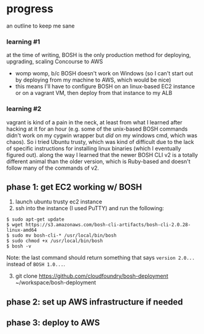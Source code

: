 # progress
an outline to keep me sane

### learning #1
at the time of writing, BOSH is the only production method for deploying, upgrading, scaling Concourse to AWS
* womp womp, b/c BOSH doesn't work on Windows (so I can't start out by deploying from my machine to AWS, which would be nice)
* this means I'll have to configure BOSH on an linux-based EC2 instance or on a vagrant VM, then deploy from that instance to my ALB

### learning #2
vagrant is kind of a pain in the neck, at least from what I learned after hacking at it for an hour (e.g. some of the unix-based BOSH commands didn't work on my cygwin wrapper but _did_ on my windows cmd, which was chaos). So i tried Ubuntu trusty, which was kind of difficult due to the lack of specific instructions for installing linux binaries (which I eventually figured out). along the way I learned that the newer BOSH CLI v2 is a totally different animal than the older version, which is Ruby-based and doesn't follow many of the commands of v2.

## phase 1: get EC2 working w/ BOSH

1. launch ubuntu trusty ec2 instance
2. ssh into the instance (I used PuTTY) and run the following:
```
$ sudo apt-get update
$ wget https://s3.amazonaws.com/bosh-cli-artifacts/bosh-cli-2.0.28-linux-amd64
$ sudo mv bosh-cli-* /usr/local/bin/bosh
$ sudo chmod +x /usr/local/bin/bosh
$ bosh -v
```
Note: the last command should return something that says `version 2.0...` instead of `BOSH 1.0...`.

3. git clone https://github.com/cloudfoundry/bosh-deployment ~/workspace/bosh-deployment

## phase 2: set up AWS infrastructure if needed
## phase 3: deploy to AWS
